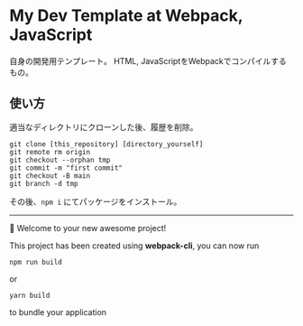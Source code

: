 # My Dev Template at Webpack, JavaScript

自身の開発用テンプレート。
HTML, JavaScriptをWebpackでコンパイルするもの。

## 使い方
適当なディレクトリにクローンした後、履歴を削除。

```
git clone [this_repository] [directory_yourself]
git remote rm origin
git checkout --orphan tmp
git commit -m "first commit"
git checkout -B main
git branch -d tmp
```

その後、`npm i` にてパッケージをインストール。

---
🚀 Welcome to your new awesome project!

This project has been created using **webpack-cli**, you can now run

```
npm run build
```

or

```
yarn build
```

to bundle your application
